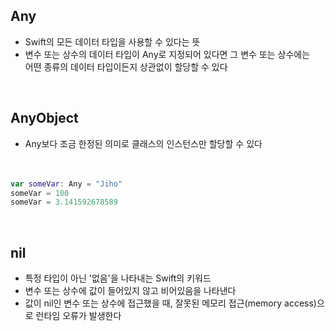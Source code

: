 ## Any
- Swift의 모든 데이터 타입을 사용할 수 있다는 뜻
- 변수 또는 상수의 데이터 타입이 Any로 지정되어 있다면 그 변수 또는 상수에는  
  어떤 종류의 데이터 타입이든지 상관없이 할당할 수 있다
<br>

## AnyObject
- Any보다 조금 한정된 의미로 클래스의 인스턴스만 할당할 수 있다  
<br><br>

```swift
var someVar: Any = "Jiho"
someVar = 100
someVar = 3.141592678589
```
<br>

## nil
- 특정 타입이 아닌 '없음'을 나타내는 Swift의 키워드
- 변수 또는 상수에 값이 들어있지 않고 비어있음을 나타낸다
- 값이 nil인 변수 또는 상수에 접근했을 때, 잘못된 메모리 접근(memory access)으로 런타임 오류가 발생한다
<br>
